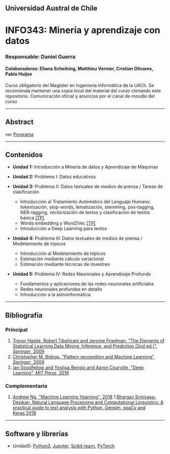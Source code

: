 ## Universidad Austral de Chile

# INFO343: Minería y aprendizaje con datos

### Responsable: Daniel Guerra 
#### Colaboradores: Eliana Scheihing, Matthieu Vernier, Cristian Olivares, Pablo Huijse

Curso obligatorio del Magister en Ingeniería Informática de la UACh. Se recomienda mantener una copia local del material del curso clonando este repositorio. Comunicación oficial y anuncios por el canal de moodle del curso

***
## Abstract

ver [Programa](https://docs.google.com/document/d/1TVyOWAzl-jEb-yI0xrYNhid8pyVgcDCDCkd0L4R92a8/edit?usp=sharing)


***
## Contenidos

- **Unidad 1:** Introducción a Minería de datos y Aprendizaje de Máquinas
- **Unidad 2:** Problema I: Datos educativos
- **Unidad 3:** Problema II: Datos textuales de medios de prensa / Tareas de clasificación
	- Introducción al Tratamiento Automático del Lenguaje Humano: tokenización, stop-words, lematización, stemming, pos-tagging, NER-tagging, vectorización de textos y clasificación de textos básica [[TP]](unidad3/Notebook1.ipynb)
	- Words embedding y Word2Vec [[TP]](unidad3/Notebook2.ipynb)
	- Introducción a Deep Learning para textos
	
- **Unidad 4:** Problema III: Datos textuales de medios de prensa / Modelamiento de tópicos
	- Introducción al Modelamiento de tópicos
	- Estimación mediante cálculo variacional
	- Estimación mediante técnicas de muestreo
	
- **Unidad 5:** Problema IV: Redes Neuronales y Aprendizaje Profundo
    - Fundamentos y aplicaciones de las redes neuronales artificiales 
    - Redes neuronales profundas en detalle
    - Introducción a la astroinformática

***
## Bibliografía 

### Principal
1. [Trevor Hastie, Robert Tibshirani and Jerome Friedman, "The Elements of Statistical Learning Data Mining, Inference, and Prediction (2nd ed.)", *Springer*, 2009](http://web.stanford.edu/~hastie/ElemStatLearn/)
1. [Christopher M. Bishop, "Pattern recognition and Machine Learning", *Springer*, 2009]()
1. [Ian Goodfellow and Yoshua Bengio and Aaron Courville, "Deep Learning", *MIT Press*, 2016](https://www.deeplearningbook.org/)



### Complementaria
1. [Andrew Ng, "Machine Learning Yearning", 2018](https://www.mlyearning.org/)
1.[Bhargav Srinivasa-Desikan, Natural Language Processing and Computational Linguistics: A practical guide to text analysis with Python, Gensim, spaCy and Keras,2018]()


***
## Software y librerías

- Unidad5: [Python3](https://docs.python.org/3/), [Jupyter](https://jupyter.org/), [Scikit-learn](https://bokeh.pydata.org/en/latest/), [PyTorch](https://pytorch.org/)
